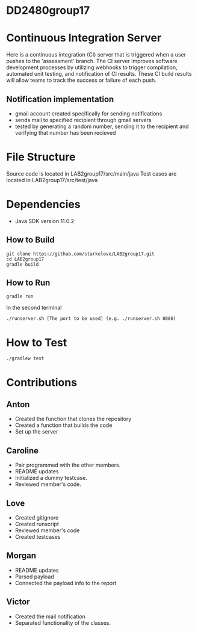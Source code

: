 # DD2480group17
# Continuous Integration Server
Here is a continuous integration (CI) server that is triggered when a user pushes to the 'assessment' branch.  The CI
server improves software development processes by utilizing webhooks to trigger compilation, automated unit testing, and
notification of CI results.  These CI build results will allow teams to track the success or failure of each push. 

## Notification implementation
- gmail account created specifically for sending notifications
- sends mail to specified recipient through gmail servers
- tested by generating a random number, sending it to the
recipient and verifying that number has been recieved

# File Structure
Source code is located in LAB2group17/src/main/java
Test cases are located in LAB2group17/src/test/java

# Dependencies
* Java SDK version 11.0.2

## How to Build
```
git clone https://github.com/starkelove/LAB2group17.git
cd LAB2group17
gradle build
```

## How to Run
```
gradle run
```
In the second terminal
```
./runserver.sh [The port to be used] (e.g. ./runserver.sh 8080)
```

# How to Test
```
./gradlew test
```

# Contributions
## Anton
* Created the function that clones the repository
* Created a function that builds the code
* Set up the server

## Caroline
* Pair programmed with the other members.
* README updates
* Initialized a dummy testcase.
* Reviewed member's code.

## Love
* Created gitignore
* Created runscript
* Reviewed member's code
* Created testcases

## Morgan
* README updates
* Parsed payload
* Connected the payload info to the report

## Victor
* Created the mail notification
* Separated functionality of the classes.